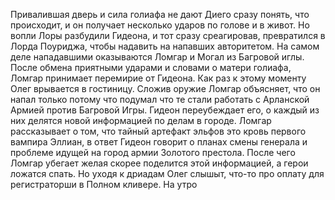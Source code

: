 Привалившая дверь и сила голиафа не дают Диего сразу понять, что происходит, и он получает несколько ударов по голове и в живот. Но вопли Лоры разбудили Гидеона, и тот сразу среагировав, превратился в Лорда Поуриджа, чтобы надавить на напавших авторитетом. На самом деле нападавшими оказываются Ломгар и Могал из Багровой иглы. После обмена приятными ударами и словами о матери голиафа, Ломгар принимает перемирие от Гидеона. Как раз к этому моменту Олег врывается в гостиницу. Сложив оружие Ломгар объясняет, что он напал только потому что подумал что те стали работать с Арланской Армией против Багровой Игры. Гидеон переубеждает его, о каждый из них делятся новой информацией по делам в городе. Ломгар рассказывает о том, что тайный артефакт эльфов это кровь первого вампира Эллиан, в ответ Гидеон говорит о планах смены генерала и проблеме идущей на город армии Золотого престола. После чего Ломгар убегает желая скорее поделится этой информацией, а герои ложатся спать. Но уходя к дриадам Олег слышыт, что-то про оплату для регистраторши в Полном кливере. На утро 